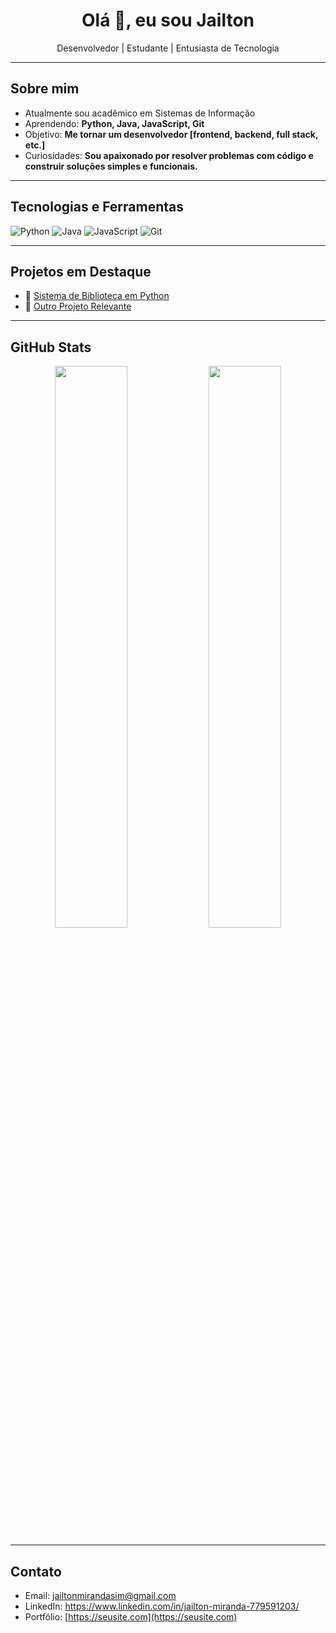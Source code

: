<!--
**Jailton-3A/Jailton-3A** is a ✨ _special_ ✨ repository because its `README.md` (this file) appears on your GitHub profile.

Here are some ideas to get you started:

- 🔭 I’m currently working on ...
- 🌱 I’m currently learning ...
- 👯 I’m looking to collaborate on ...
- 🤔 I’m looking for help with ...
- 💬 Ask me about ...
- 📫 How to reach me: ...
- 😄 Pronouns: ...
- ⚡ Fun fact: ...
-->
<h1 align="center">Olá 👋, eu sou Jailton</h1>
<p align="center">Desenvolvedor | Estudante | Entusiasta de Tecnologia</p>

---

## Sobre mim

- Atualmente sou acadêmico em Sistemas de Informação
- Aprendendo: **Python, Java, JavaScript, Git**
- Objetivo: **Me tornar um desenvolvedor [frontend, backend, full stack, etc.]**
- Curiosidades: **Sou apaixonado por resolver problemas com código e construir soluções simples e funcionais.**

---

## Tecnologias e Ferramentas

![Python](https://img.shields.io/badge/Python-3776AB?style=for-the-badge&logo=python&logoColor=white)
![Java](https://img.shields.io/badge/Java-ED8B00?style=for-the-badge&logo=java&logoColor=white)
![JavaScript](https://img.shields.io/badge/JavaScript-F7DF1E?style=for-the-badge&logo=javascript&logoColor=black)
![Git](https://img.shields.io/badge/Git-F05032?style=for-the-badge&logo=git&logoColor=white)

---

## Projetos em Destaque

- 🔗 [Sistema de Biblioteca em Python](https://github.com/seu-usuario/repositorio-biblioteca)
- 🔗 [Outro Projeto Relevante](https://github.com/seu-usuario/outro-projeto)

---

## GitHub Stats

<p align="center">
  <img width="48%" src="https://github-readme-stats.vercel.app/api?username=jailton-3a&show_icons=true&theme=github_dark" />
  <img width="48%" src="https://github-readme-stats.vercel.app/api/top-langs/?username=jailton-3a&layout=compact&theme=github_dark" />
</p>

---

## Contato

- Email: jailtonmirandasim@gmail.com  
- LinkedIn: https://www.linkedin.com/in/jailton-miranda-779591203/
- Portfólio: [https://seusite.com](https://seusite.com)


